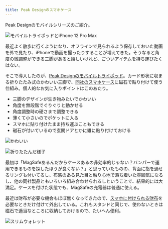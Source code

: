 ```yaml
---
title: Peak Designのスマホケース
---
```

Peak Designのモバイルシリーズのご紹介。

![](https://lh4.googleusercontent.com/XDFIODDdnm2FH5zJrtrqzN9fjJimWYSoaJmDbjHl6DlOFqHvFVjZLZV5_HTTYoAjsU6vzFBdRpu-U2JFM6kfGJYpVbR96qWWG8Jv74PZNc4uNq76omzi2VvjssnvQUaqW3wdp06hZeVBoyENP2TWSyuG3mhjGFagEuAmtqbxF6X05ErgLoIXA3wScSQi "モバイルトライポッドとiPhone 12 Pro Max")

最近よく散歩に行くようになり、オフラインで見られるよう保存しておいた動画を外で見たり、iPhoneで動画を撮ったりすることが増えてきた。そうなると角度の微調整ができる三脚があると嬉しいけれど、ごついアイテムを持ち運びたくはない。

そこで導入したのが、[Peak Designのモバイルトライポッド](https://www.amazon.co.jp/dp/B09FRZPLL3)。カード形状に収まる折りたたみ式のかわいい三脚で、[同社のスマホケース](https://www.amazon.co.jp/dp/B09FP3HP7Z?)に磁石で貼り付けて使う仕組み。個人的なお気に入りポイントはこのあたり。

*   三脚のデザインが生き物みたいでかわいい
*   角度を無段階でぐりぐりと動かせる
*   角度調整時の硬さまで調整できる
*   薄くて小さいのでポケットに入る
*   スマホに貼り付けたまま持ち運ぶこともできる
*   磁石が付いているので玄関ドアとかに雑に貼り付けておける

![](https://lh6.googleusercontent.com/2YTBmTg5EbTS5-WRWA3dyqIxtP8XNgBGQeN4qlOFnz625NpV9hOi2Gtq2lVz5gv3NQ02--GJilG3wOK-AR-_l5dXdYgHijEqr9t8ggY0kBhuSy2e4FGZJ3JkqCLHUwDbSz5pX41-n-PjP-3WllROuuLWadUfVdOPRRLsuE9A5Xw8MmDdJi1U_IjcyvdA "かわいい")

![](https://lh6.googleusercontent.com/chfldz6-9tvQZLiR2O6ShMTFwhlyJivp2VT8LUrAlSNpyuJhZ2PtxNggHH7aeUubxTnh91XujNJyj1UEeSjbA5LvgV2xU40L3Xk2M0-wCYYDAPbtAWj7xhDYePPFtF9GWQ9ZVKF91jdLzOlLdcnSVrMMyo39WpqlQkx__yMwZshzg1b7dHjpI0yyHhC1 "折りたたんだ様子")

最初は「MagSafeあるんだからケースあるの非効率的じゃない？バンパーで運用できるものを探したほうが良くない？」と思っていたものの、背面に指を通せるリングも付いてるし、布感のある見た目と触り心地で落ち着いた雰囲気になるし、他の同社製品ともいろいろ組み合わせられるしということで、結果的には大満足。ケースを付けた状態でも、MagSafeの充電器は普通に使える。

最近は財布が必要な機会もほぼ無くなってきたので、[スマホに付けられる財布](https://www.amazon.co.jp/dp/B09FSGW671)を必要なときだけ付けて外出している。これもスタンドと同じで、使わないときは磁石で適当なところに収納しておけるので、たいへん便利。

![](https://lh4.googleusercontent.com/TqRyoHNiRCYFGkYpyc2Jps4FJw_X_7NOH6-NqsCIbYQk6tvCqFhB6DSUi1ofv430yJ3TkGkaffC9-D1QsjwWPs4ZxFNs1GIsyxo3-17AbZxxEU3lq8IWUYJ_3_cDG6pjTfeWPFOel7DFonfi6LU-cgBr_6aUzZwI2W_J96Hy8rSD3oym2n-kE1uuwXxq "スリムウォレット")
